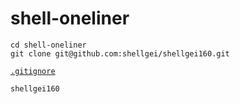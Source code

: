 # shell-oneliner

```
cd shell-oneliner
git clone git@github.com:shellgei/shellgei160.git
```

[`.gitignore`](./.gitignore)
```
shellgei160
```